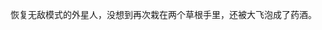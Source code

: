 

恢复无敌模式的外星人，没想到再次栽在两个草根手里，还被大飞泡成了药酒。





<!--stackedit_data:
eyJoaXN0b3J5IjpbNjUzNjQ4NzgyLC01MjIzOTY2NDhdfQ==
-->